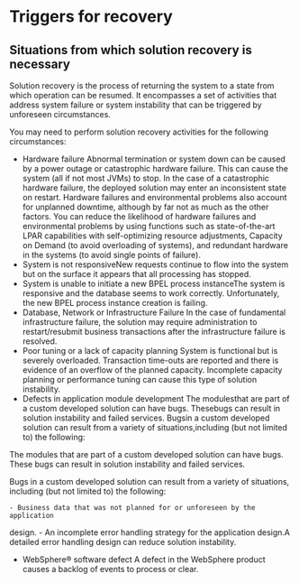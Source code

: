 # Triggers for recovery

## Situations from which solution recovery is necessary

Solution
recovery is the process of returning the system to a state from which
operation can be resumed. It encompasses a set of activities that
address system failure or system instability that can be triggered
by unforeseen circumstances.

You may need to perform solution
recovery activities for the following circumstances:

- Hardware failure Abnormal termination or system down
can be caused by a power outage or catastrophic hardware failure.
This can cause the system (all if not most JVMs) to stop.
In
the case of a catastrophic hardware failure, the deployed solution
may enter an inconsistent state on restart.
Hardware failures
and environmental problems also account for unplanned downtime, although
by far not as much as the other factors.
You can reduce the
likelihood of hardware failures and environmental problems by using
functions such as state-of-the-art LPAR capabilities with self-optimizing
resource adjustments, Capacity on Demand (to avoid overloading of
systems), and redundant hardware in the systems (to avoid single points
of failure).
- System is not responsiveNew requests continue to flow
into the system but on the surface it appears that all processing
has stopped.
- System is unable to initiate a new BPEL process instanceThe
system is responsive and the database seems to work correctly. Unfortunately,
the new BPEL process instance creation is failing.
- Database, Network or Infrastructure Failure In the case
of fundamental infrastructure failure, the solution may require administration
to restart/resubmit business transactions after the infrastructure
failure is resolved.
- Poor tuning or a lack of capacity planning System is
functional but is severely overloaded. Transaction time-outs are reported
and there is evidence of an overflow of the planned capacity.
Incomplete
capacity planning or performance tuning can cause this type of solution
instability.
- Defects in application module development The modulesthat are part of a custom developed solution can have bugs. Thesebugs can result in solution instability and failed services. Bugsin a custom developed solution can result from a variety of situations,including (but not limited to) the following:

The modules
that are part of a custom developed solution can have bugs.  These
bugs can result in solution instability and failed services.

Bugs
in a custom developed solution can result from a variety of situations,
including (but not limited to) the following:

    - Business data that was not planned for or unforeseen by the application
design.
    - An incomplete error handling strategy for the application design.A
detailed error handling design can reduce solution instability.
- WebSphere® software
defect A defect in the WebSphere product
causes a backlog of events to process or clear.